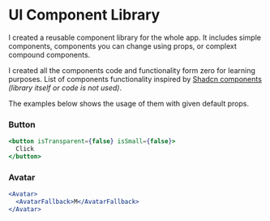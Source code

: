 # UI Component Library

I created a reusable component library for the whole app. It includes simple components, components you can change using props, or complext compound components.

I created all the components code and functionality form zero for learning purposes. List of components functionality inspired by [Shadcn components](https://ui.shadcn.com/docs/components/) _(library itself or code is not used)_.

The examples below shows the usage of them with given default props.

### Button

```jsx
<button isTransparent={false} isSmall={false}>
  Click
</button>
```

### Avatar

```jsx
<Avatar>
  <AvatarFallback>M</AvatarFallback>
</Avatar>
```
